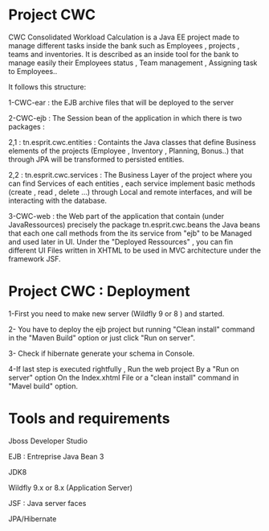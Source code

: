 # Project CWC
CWC Consolidated Workload Calculation is a Java EE project made to manage different tasks inside the bank such as Employees , projects , teams and inventories.
It is described as an inside tool for the bank to manage easily their Employees status , Team management , Assigning task to Employees.. 

It follows this structure:

1-CWC-ear : the EJB archive files that will be deployed to the server

2-CWC-ejb : The Session bean of the application in which there is two packages :

  2,1 : tn.esprit.cwc.entities : Containts the Java classes that define Business elements of the projects (Employee , Inventory , Planning, Bonus..) that through JPA will be transformed to persisted entities.
  
  2,2 : tn.esprit.cwc.services : The Business Layer of the project where you can find Services of each entities , each service implement basic methods (create , read , delete ...) through Local and remote interfaces, and will be interacting with the database.

3-CWC-web : the Web part of the application that contain (under JavaRessources) precisely the package tn.esprit.cwc.beans the Java beans that each one call methods from the its service from "ejb" to be Managed and used later in UI.
Under the "Deployed Ressources" , you can fin different UI Files written in XHTML to be used in MVC architecture under the framework JSF.

# Project CWC : Deployment
1-First you need to make new server (Wildfly 9 or 8 ) and started.

2- You have to deploy the ejb project but running "Clean install" command in the "Maven Build" option or just click "Run on server".

3- Check if hibernate generate your schema in Console.

4-If last step is executed rightfully , Run the web project By a "Run on server" option On the Index.xhtml File or a "clean install" command in "Mavel build" option.

# Tools and requirements
Jboss Developer Studio

EJB : Entreprise Java Bean 3

JDK8

Wildfly 9.x or 8.x (Application Server)

JSF : Java server faces

JPA/Hibernate
